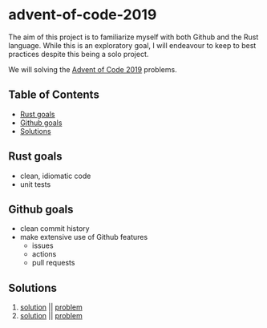 # advent-of-code-2019 <!-- omit in toc -->

The aim of this project is to familiarize myself with both Github and the Rust language. While this is an exploratory goal, I will endeavour to keep to best practices despite this being a solo project.

We will solving the [Advent of Code 2019](https://adventofcode.com/2019) problems.

## Table of Contents <!-- omit in toc -->

- [Rust goals](#rust-goals)
- [Github goals](#github-goals)
- [Solutions](#solutions)

## Rust goals

- clean, idiomatic code
- unit tests

## Github goals

- clean commit history
- make extensive use of Github features
  - issues
  - actions
  - pull requests

## Solutions

1. [solution](src/bin/day_01.rs) || [problem](https://adventofcode.com/2019/day/1)
2. [solution](src/bin/day_02.rs) || [problem](https://adventofcode.com/2019/day/2)
